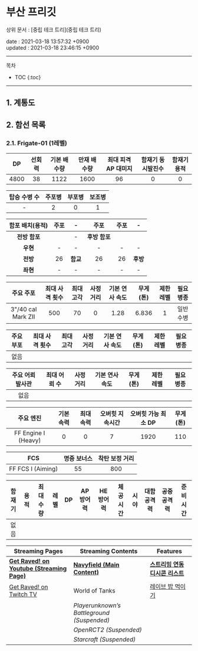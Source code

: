 # 부산 프리깃

상위 문서 : [중립 테크 트리](중립 테크 트리)

date : 2021-03-18 13:57:32 +0900\
updated : 2021-03-18 23:46:15 +0900

---

목차
* TOC
{:toc}

---

## 1. 계통도

## 2. 함선 목록

### 2.1. Frigate-01 (1레벨)



**DP**|**선회력**|**기본 배수량**|**만재 배수량**|**최대 피격 AP 대미지**|**함재기 동시발진수**|**함재기 용적**
:-:|:-:|:-:|:-:|:-:|:-:|:-:
4800|38|1122|1600|96|0|0

**탑승 수병 수**|**주포병**|**부포병**|**보조병**
:-:|:-:|:-:|:-:
-|2|0|1

**함포 배치(용적)**|**주포**|-|**주포**|**주포**|-
:-:|:-:|:-:|:-:|:-:|:-:
**전방 함포**||-|**후방 함포**||
**우현**|-|-|-|-|-
**전방**|26|**함교**|26|26|**후방**
**좌현**|-|-|-|-|-

**주요 주포**|**최대 사격 횟수**|**최대 고각**|**사정거리**|**기본 연사 속도**|**무게(톤)**|**제한 레벨**|**필요 병종**
:-:|:-:|:-:|:-:|:-:|:-:|:-:|:-:
3"/40 cal Mark ZII|500|70|0|1.28|6.836|1|일반수병

**주요 부포**|**최대 사격 횟수**|**최대 고각**|**사정거리**|**기본 연사 속도**|**무게(톤)**|**제한 레벨**|**필요 병종**
:-:|:-:|:-:|:-:|:-:|:-:|:-:|:-:
없음|||||||

**주요 어뢰 발사관**|**최대 어뢰 수**|**사정거리**|**기본 연사 속도**|**무게(톤)**|**제한 레벨**|**필요 병종**
:-:|:-:|:-:|:-:|:-:|:-:|:-:
없음||||||

**주요 엔진**|**기본 속력**|**최대 속력**|**오버힛 지속시간**|**오버힛 가능 최소 DP**|**무게(톤)**
:-:|:-:|:-:|:-:|:-:|:-:
FF Engine I (Heavy)|0|0|7|1920|110

**FCS**|**명중 보너스**|**착탄 보정 거리**
:-:|:-:|:-:
FF FCS I (Aiming)|55|800

**함재기**|**용적**|**최대 수량**|**레벨**|**DP**|**AP 방어력**|**HE 방어력**|**체공 시간**|**시야**|**대함 공격력**|**공중 공격력**|**준비 시간**
:-:|:-:|:-:|:-:|:-:|:-:|:-:|:-:|:-:|:-:|:-:|:-:
없음|||||||||||

<table>
  <thead>
    <tr>
      <th>Streaming Pages</th>
      <th>Streaming Contents</th>
      <th>Features</th>
    </tr>
  </thead>
  <tbody>
    <tr>
      <td><a href="https://www.youtube.com/channel/UCddjChClpRKImlG8fepmypA/live"><strong>Get Raved! on Youtube (Streaming Page)</strong></a></td>
      <td><a href="http://navyfield.co.kr/main.asp"><strong>Navyfield (Main Content)</strong></a></td>
      <td><a href="https://rishubil.github.io/jsassist-open-dccon/#/list?dccon_list=https%3A%2F%2Fgist.githubusercontent.com%2FGet-Raved%2F57fbde60b5e19fcb31406d9cc0dc8600%2Fraw%2Fdccon_list.json"><strong>스트리밍 연동 디시콘 리스트</strong></a></td>
    </tr>
    <tr>
      <td><a href="https://www.twitch.tv/get_raved">Get Raved! on Twitch TV</a></td>
      <td>World of Tanks</td>
      <td><a href="https://twip.kr/get_raved">레이브 밥 먹이기</a></td>
    </tr>
    <tr>
      <td></td>
      <td><em>Playerunknown’s Battleground (Suspended)</em></td>
      <td></td>
    </tr>
    <tr>
      <td> </td>
      <td><em>OpenRCT2 (Suspended)</em></td>
      <td> </td>
    </tr>
    <tr>
      <td> </td>
      <td><em>Starcraft (Suspended)</em></td>
      <td> </td>
    </tr>
  </tbody>
</table>
